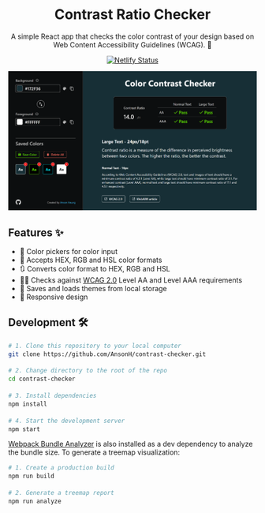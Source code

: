 <h1 align="center">Contrast Ratio Checker</h1>
<p align="center">A simple React app that checks the color contrast of your design based on Web Content Accessibility Guidelines (WCAG). 🎨</p>
<div align="center">
  <a href="https://app.netlify.com/sites/color-contrast/deploys">
    <img src="https://api.netlify.com/api/v1/badges/576f7773-bf15-4f87-baf8-1a8f4ca45391/deploy-status" alt="Netlify Status">
  </a>
</div>

![Demo](./images/demo.png)

## Features :sparkles:

- :art: Color pickers for color input
- :arrows_counterclockwise: Accepts HEX, RGB and HSL color formats
- :arrows_clockwise: Converts color format to HEX, RGB and HSL
- :man_with_probing_cane: Checks against [WCAG 2.0](https://www.w3.org/TR/UNDERSTANDING-WCAG20/visual-audio-contrast-contrast.html) Level AA and Level AAA requirements
- :floppy_disk: Saves and loads themes from local storage
- :iphone: Responsive design

## Development :hammer_and_wrench:

```bash
# 1. Clone this repository to your local computer
git clone https://github.com/AnsonH/contrast-checker.git

# 2. Change directory to the root of the repo
cd contrast-checker

# 3. Install dependencies
npm install

# 4. Start the development server
npm start
```

[Webpack Bundle Analyzer](https://www.npmjs.com/package/webpack-bundle-analyzer) is also installed as a dev dependency to analyze the bundle size. To generate a treemap visualization:

```bash
# 1. Create a production build
npm run build

# 2. Generate a treemap report
npm run analyze
```
